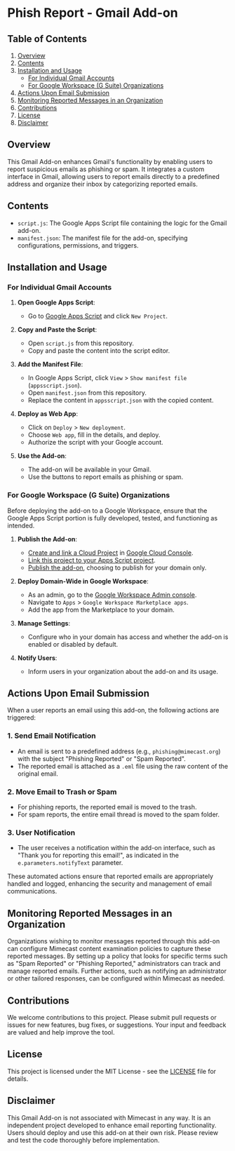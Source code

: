 # Phish Report - Gmail Add-on

## Table of Contents
1. [Overview](#overview)
2. [Contents](#contents)
3. [Installation and Usage](#installation-and-usage)
   - [For Individual Gmail Accounts](#for-individual-gmail-accounts)
   - [For Google Workspace (G Suite) Organizations](#for-google-workspace-g-suite-organizations)
4. [Actions Upon Email Submission](#actions-upon-email-submission)
5. [Monitoring Reported Messages in an Organization](#monitoring-reported-messages-in-an-organization)
6. [Contributions](#contributions)
7. [License](#license)
8. [Disclaimer](#disclaimer)

## Overview
This Gmail Add-on enhances Gmail's functionality by enabling users to report suspicious emails as phishing or spam. It integrates a custom interface in Gmail, allowing users to report emails directly to a predefined address and organize their inbox by categorizing reported emails.

## Contents
- `script.js`: The Google Apps Script file containing the logic for the Gmail add-on.
- `manifest.json`: The manifest file for the add-on, specifying configurations, permissions, and triggers.

## Installation and Usage

### For Individual Gmail Accounts
1. **Open Google Apps Script**:
   - Go to [Google Apps Script](https://script.google.com) and click `New Project`.

2. **Copy and Paste the Script**:
   - Open `script.js` from this repository.
   - Copy and paste the content into the script editor.

3. **Add the Manifest File**:
   - In Google Apps Script, click `View` > `Show manifest file` (`appsscript.json`).
   - Open `manifest.json` from this repository.
   - Replace the content in `appsscript.json` with the copied content.

4. **Deploy as Web App**:
   - Click on `Deploy` > `New deployment`.
   - Choose `Web app`, fill in the details, and deploy.
   - Authorize the script with your Google account.

5. **Use the Add-on**:
   - The add-on will be available in your Gmail.
   - Use the buttons to report emails as phishing or spam.

### For Google Workspace (G Suite) Organizations
Before deploying the add-on to a Google Workspace, ensure that the Google Apps Script portion is fully developed, tested, and functioning as intended.

1. **Publish the Add-on**:
   - [Create and link a Cloud Project](https://cloud.google.com/resource-manager/docs/creating-managing-projects) in [Google Cloud Console](https://console.cloud.google.com/).
   - [Link this project to your Apps Script project](https://developers.google.com/apps-script/guides/cloud-platform-projects).
   - [Publish the add-on](https://developers.google.com/workspace/marketplace/how-to-publish), choosing to publish for your domain only.

2. **Deploy Domain-Wide in Google Workspace**:
   - As an admin, go to the [Google Workspace Admin console](https://admin.google.com/).
   - Navigate to `Apps` > `Google Workspace Marketplace apps`.
   - Add the app from the Marketplace to your domain.

3. **Manage Settings**:
   - Configure who in your domain has access and whether the add-on is enabled or disabled by default.

4. **Notify Users**:
   - Inform users in your organization about the add-on and its usage.

## Actions Upon Email Submission
When a user reports an email using this add-on, the following actions are triggered:

### 1. Send Email Notification
   - An email is sent to a predefined address (e.g., `phishing@mimecast.org`) with the subject "Phishing Reported" or "Spam Reported".
   - The reported email is attached as a `.eml` file using the raw content of the original email.

### 2. Move Email to Trash or Spam
   - For phishing reports, the reported email is moved to the trash.
   - For spam reports, the entire email thread is moved to the spam folder.

### 3. User Notification
   - The user receives a notification within the add-on interface, such as "Thank you for reporting this email!", as indicated in the `e.parameters.notifyText` parameter.

These automated actions ensure that reported emails are appropriately handled and logged, enhancing the security and management of email communications.

## Monitoring Reported Messages in an Organization
Organizations wishing to monitor messages reported through this add-on can configure Mimecast content examination policies to capture these reported messages. By setting up a policy that looks for specific terms such as "Spam Reported" or "Phishing Reported," administrators can track and manage reported emails. Further actions, such as notifying an administrator or other tailored responses, can be configured within Mimecast as needed.

## Contributions
We welcome contributions to this project. Please submit pull requests or issues for new features, bug fixes, or suggestions. Your input and feedback are valued and help improve the tool.

## License
This project is licensed under the MIT License - see the [LICENSE](LICENSE) file for details.

## Disclaimer
This Gmail Add-on is not associated with Mimecast in any way. It is an independent project developed to enhance email reporting functionality. Users should deploy and use this add-on at their own risk. Please review and test the code thoroughly before implementation.
